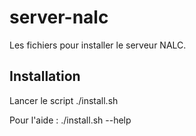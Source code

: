 # server-nalc

Les fichiers pour installer le serveur NALC.

## Installation
Lancer le script ./install.sh

Pour l'aide : ./install.sh --help
